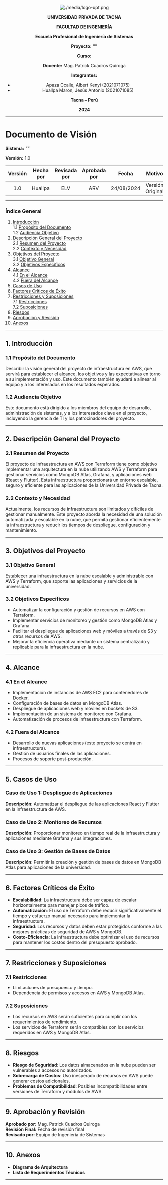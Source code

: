 <center>

![./media/logo-upt.png](./media/logo-upt.png)

**UNIVERSIDAD PRIVADA DE TACNA**

**FACULTAD DE INGENIERÍA**

**Escuela Profesional de Ingeniería de Sistemas**

**Proyecto: ""**

**Curso:** 

**Docente:** Mag. Patrick Cuadros Quiroga

**Integrantes:**


- Apaza Ccalle, Albert Kenyi (2021071075)  
- Huallpa Maron, Jesús Antonio (2021071085)  

**Tacna – Perú**

**2024**

</center>

---

# Documento de Visión

**Sistema:** *""*

**Versión:** 1.0

| Versión | Hecha por | Revisada por | Aprobada por | Fecha       | Motivo            |
|:-------:|:---------:|:------------:|:------------:|:-----------:|:------------------:|
| 1.0     | Huallpa     | ELV          | ARV          | 24/08/2024  | Versión Original   |

---

### Índice General

1. [Introducción](#1-introducción)  
    1.1 [Propósito del Documento](#11-propósito-del-documento)  
    1.2 [Audiencia Objetivo](#12-audiencia-objetivo)  
2. [Descripción General del Proyecto](#2-descripción-general-del-proyecto)  
    2.1 [Resumen del Proyecto](#21-resumen-del-proyecto)  
    2.2 [Contexto y Necesidad](#22-contexto-y-necesidad)  
3. [Objetivos del Proyecto](#3-objetivos-del-proyecto)  
    3.1 [Objetivo General](#31-objetivo-general)  
    3.2 [Objetivos Específicos](#32-objetivos-específicos)  
4. [Alcance](#4-alcance)  
    4.1 [En el Alcance](#41-en-el-alcance)  
    4.2 [Fuera del Alcance](#42-fuera-del-alcance)  
5. [Casos de Uso](#5-casos-de-uso)  
6. [Factores Críticos de Éxito](#6-factores-críticos-de-éxito)  
7. [Restricciones y Suposiciones](#7-restricciones-y-suposiciones)  
    7.1 [Restricciones](#71-restricciones)  
    7.2 [Suposiciones](#72-suposiciones)  
8. [Riesgos](#8-riesgos)  
9. [Aprobación y Revisión](#9-aprobación-y-revisión)  
10. [Anexos](#10-anexos)  

---

## 1. Introducción

### 1.1 Propósito del Documento
Describir la visión general del proyecto de infraestructura en AWS, que servirá para establecer el alcance, los objetivos y las expectativas en torno a su implementación y uso. Este documento también ayudará a alinear al equipo y a los interesados en los resultados esperados.

### 1.2 Audiencia Objetivo
Este documento está dirigido a los miembros del equipo de desarrollo, administración de sistemas, y a los interesados clave en el proyecto, incluyendo la gerencia de TI y los patrocinadores del proyecto.

---

## 2. Descripción General del Proyecto

### 2.1 Resumen del Proyecto
El proyecto de Infraestructura en AWS con Terraform tiene como objetivo implementar una arquitectura en la nube utilizando AWS y Terraform para gestionar servicios como MongoDB Atlas, Grafana, y aplicaciones web (React y Flutter). Esta infraestructura proporcionará un entorno escalable, seguro y eficiente para las aplicaciones de la Universidad Privada de Tacna.

### 2.2 Contexto y Necesidad
Actualmente, los recursos de infraestructura son limitados y difíciles de gestionar manualmente. Este proyecto aborda la necesidad de una solución automatizada y escalable en la nube, que permita gestionar eficientemente la infraestructura y reducir los tiempos de despliegue, configuración y mantenimiento.

---

## 3. Objetivos del Proyecto

### 3.1 Objetivo General
Establecer una infraestructura en la nube escalable y administrable con AWS y Terraform, que soporte las aplicaciones y servicios de la universidad.

### 3.2 Objetivos Específicos
- Automatizar la configuración y gestión de recursos en AWS con Terraform.
- Implementar servicios de monitoreo y gestión como MongoDB Atlas y Grafana.
- Facilitar el despliegue de aplicaciones web y móviles a través de S3 y otros recursos de AWS.
- Mejorar la eficiencia operativa mediante un sistema centralizado y replicable para la infraestructura en la nube.

---

## 4. Alcance

### 4.1 En el Alcance
- Implementación de instancias de AWS EC2 para contenedores de Docker.
- Configuración de bases de datos en MongoDB Atlas.
- Despliegue de aplicaciones web y móviles en buckets de S3.
- Implementación de un sistema de monitoreo con Grafana.
- Automatización de procesos de infraestructura con Terraform.

### 4.2 Fuera del Alcance
- Desarrollo de nuevas aplicaciones (este proyecto se centra en infraestructura).
- Gestión de usuarios finales de las aplicaciones.
- Procesos de soporte post-producción.

---

## 5. Casos de Uso

### Caso de Uso 1: Despliegue de Aplicaciones
**Descripción**: Automatizar el despliegue de las aplicaciones React y Flutter en la infraestructura de AWS.

### Caso de Uso 2: Monitoreo de Recursos
**Descripción**: Proporcionar monitoreo en tiempo real de la infraestructura y aplicaciones mediante Grafana y sus integraciones.

### Caso de Uso 3: Gestión de Bases de Datos
**Descripción**: Permitir la creación y gestión de bases de datos en MongoDB Atlas para aplicaciones de la universidad.

---

## 6. Factores Críticos de Éxito

- **Escalabilidad**: La infraestructura debe ser capaz de escalar horizontalmente para manejar picos de tráfico.
- **Automatización**: El uso de Terraform debe reducir significativamente el tiempo y esfuerzo manual necesario para implementar la infraestructura.
- **Seguridad**: Los recursos y datos deben estar protegidos conforme a las mejores prácticas de seguridad de AWS y MongoDB.
- **Costo-Eficiencia**: La infraestructura debe optimizar el uso de recursos para mantener los costos dentro del presupuesto aprobado.

---

## 7. Restricciones y Suposiciones

### 7.1 Restricciones
- Limitaciones de presupuesto y tiempo.
- Dependencia de permisos y accesos en AWS y MongoDB Atlas.

### 7.2 Suposiciones
- Los recursos en AWS serán suficientes para cumplir con los requerimientos de rendimiento.
- Los servicios de Terraform serán compatibles con los servicios requeridos en AWS y MongoDB Atlas.

---

## 8. Riesgos

- **Riesgo de Seguridad**: Los datos almacenados en la nube pueden ser vulnerables a accesos no autorizados.
- **Sobrecarga de Costos**: Uso inesperado de recursos en AWS puede generar costos adicionales.
- **Problemas de Compatibilidad**: Posibles incompatibilidades entre versiones de Terraform y módulos de AWS.

---

## 9. Aprobación y Revisión

**Aprobado por:** Mag. Patrick Cuadros Quiroga  
**Revisión Final:** Fecha de revisión final  
**Revisado por:** Equipo de Ingeniería de Sistemas  

---

## 10. Anexos

- **Diagrama de Arquitectura**
- **Lista de Requerimientos Técnicos**

---
